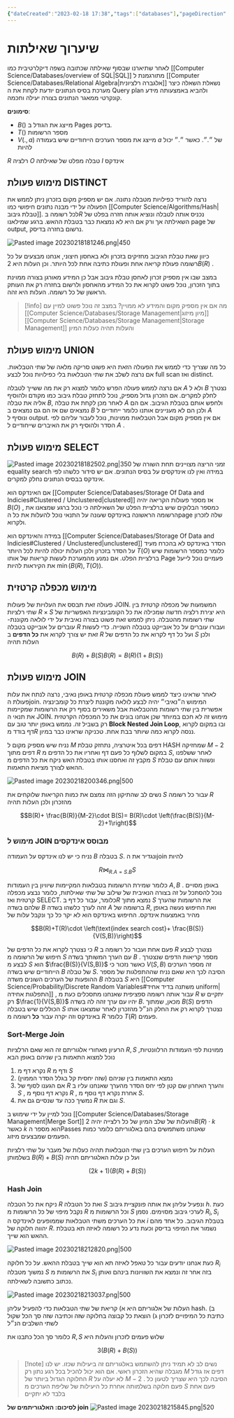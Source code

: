 ```yaml
---
{"dateCreated":"2023-02-18 17:38","tags":["databases"],"pageDirection":"rtl","dg-publish":true,"permalink":"/computer-science/databases/query-cost/","dgPassFrontmatter":true}
---
```



# שיערוך שאילתות 
לאחר שתיארנו שבסוף שאילתה שכתובה בשפה דיקלרטיבית כמו [[Computer Science/Databases/overview of SQL\|SQL]] מתורגמנת ל [[Computer Science/Databases/Relational Algebra\|אלגברה רלציונית]] נשאלת השאלה כיצר מערכת בסיס הנתונים יודעת לקחת את ה Query plan ולהביא באמצעותה מידע קונקרטי ממאגר הנתונים בצורה יעילה וחכמה.

__סימונים__:
* $B()$ מייצג את הגודל ב Pages בדיסק.
* $T()$ מספר הרשומות 
* $V(.,a)$ מייצג את מספר הערכים הייחודיים שיש בעמודה $a$ של  ״.״.
כאשר ״.״ יכול להיות

$R$ רלציה
$O$ טבלה מפלט של שאילתה 
$I$ אינדקס

## מימוש פעולת DISTINCT
נרצה להוריד כפילויות מטבלה נתונה.
אם יש מספיק מקום בזכרון ניתן לממש את הפעולה על ידי מבנה נתונים חיפושי כמו [[Computer Science/Algorithms/Hash\|טבלת גיבוב]]. לכל רשומה ב$R$ נכניס אותה לטבלה ונוציא אותה חזרה בפלט של השאילתה אך ורק אם היא לא נמצאת כבר בטבלת ההאש. ברגע שמילאנו page של output, נרשום בחזרה בדיסק.

![Pasted image 20230218181246.png|450](/img/user/Assets/Pasted%20image%2020230218181246.png)

כיוון שאת טבלת הגיבוב מחזיקים בזכרון ולא באחסון חיצוני, אנחנו מבצעים על כל רשומה פעולת קריאה אחת ופעולת כתיבה אחת לכל היותר. וכן העלות היא $2B(R)$ .

במצב שבו אין מספיק זכרון לאחסן טבלת גיבוב אבל כן המידע מאורגן בצורה ממוינת בתוך הזכרון, נוכל פשוט לקרוא את כל המידע מהאחסון ולרשום בחזרה רק את העותק הראשון של כל רשומה. העלות היא זהה.

>[!info] מה אם אין מספיק מקום והמידע לא ממויין?
>במצב זה נוכל פשוט למיין עם [[Computer Science/Databases/Storage Management\|מיון מיזוג]] [[Computer Science/Databases/Storage Management\|Storage Management]] והעלות תהיה כעלות המיון

## מימוש פעולת UNION
כל מה שצריך כדי לממש את הפעולה הזאת היא פשוט סריקה מלאה של שתי הטבלאות. אם נרצה לשלב את שתי הטבלאות בלי כפילויות נוכל לבצע full scan ואז distinct.

אם נרצה לממש פעולה הפרש כלומר למצוא רק את מה ששייך לטבלה $A$ ולא ל $B$ נצטרך לחלק למקרים.
אם הזכרון גדול מספיק, נוכל לתחזק טבלת גיבוב כמו מקודם ולהוסיף אליה את טבלה $B$, לאחר מכן לקחת את טבלה $A$ ולחפש אותם בטבלת הגיבוב. אם הם נמצאים שם אז הם גם נמצאים ב $B$ ולכן הם לא מעניינים אותנו כלומר ייחודיים ל $A$ ונוסיף ל output. אם אין מספיק מקום אבל הטבלאות ממוינות, נוכל לעבור עליהם לפי הסדר ולהוסיף רק את האיברים שייחודיים ל $A$ .

## מימוש פעולת SELECT
![Pasted image 20230218182502.png|350](/img/user/Assets/Pasted%20image%2020230218182502.png)
זמני הריצה מצויינים תחת השורה של equality search במידה ואין לנו אינדקסים על בסיס הנתונים. אם יש סידור כלשהו לפי אינדקס בבסיס הנתונים נחלק למקרים.

אם האינדקס הוא [[Computer Science/Databases/Storage Of Data and Indicies#Clustered / Unclustered\|clustered]] אז מספר פעולות הקריאה יהיה $B(O)$ , כמספר הבלוקים שיש ברלציית הפלט של השאילתה כי נוכל ברגע שמצאנו את הרשומה הראשונה באינדקס שעונה על התנאי נוכל להעלות את כל הpage שלה לזכרון ולקרוא.

במידה והאינדקס הוא [[Computer Science/Databases/Storage Of Data and Indicies#Clustered / Unclustered\|unclustered]] הסדר באינדקס לא בהכרח מעיד על הסדר בזכרון ולכן העלות יכולה להיות לכל היותר $T(O)$ כלומר כמספר הרשומות שיש ברלציית הפלט. אם נמנע מהמערכת לעשות קריאות של אותו Page פעמיים נוכל לייעל את הקיראות להיות $\min(B(R),T(O))$.

## מימוש מכפלה קרטזית
פעולה זאת תבסס את העלויות של פעולות JOIN.
המשמעות של מכפלה קרטזית בין שתי רלציות $R\times S$ היא יצירת רלציה חדשה שמכילה את כל הקומבינציות האפשריות של שתי רשומות מהטבלה.
ניתן לממש זאת פשוט בצורה נאיבית על ידי לולאה מקוננת- עוברים על אובייקט בטבלה $R$ ועבורו עוברים על כל אובייקט בטבלה השנייה. כדי לעשות זאת יש צורך לקרוא את __כל הדפים__ ב $R$ ועל כל דף לקרוא את כל הדפים של $S$ ולכן העלות תהיה 

$$B(R)+B(S)B(R)= B(R)(1+B(S))$$

## מימוש פעולת JOIN
לאחר שראינו כיצד לממש פעולת מכפלה קרטזית באופן נאיבי, נרצה לנתח את עלות פעולת הjoin.
המימוש ה״נאיבי״ יהיה לבצע לולאה מקוננת ליצרת כל קומבינציה אפשרית בין שתי רשומות מהטבלאות אבל משאירים בסוף רק את הרשומות שמקיימות את תנאי ה JOIN. מימוש זה לא חכם במיוחד שכן אנחנו בונים את כל המכפלה הקרטזית רק בשביל זה.
נממש באופן יותר טוב עם __Block Nested Join Loop__, ובו במקום לקרוא דף בודד מ$R$ ננסה לקרוא כמה שיותר בבת אחת. טכניקה שראינו כבר במיון.

נניח שיש מספיק מקום ל $M$ דפים בכל איטרציה, נתחזק טבלת HASH שמחזיקה $M-2$ דפים מתוך $R$ במקום לשלוף כל פעם דף ואחריו את כל הדפים מ $S$, לאחר ששלפנו מקבץ זה ואחסנו אותו בטבלת האש ניקח את כל הדפים מ $S$ ונשווה אותם עם טבלת ההאש לצורך מציאת התאמות.

![Pasted image 20230218200346.png|500](/img/user/Assets/Pasted%20image%2020230218200346.png)

נשים לב שהתיקון הזה צמצם את כמות הקריאות שלוקחים  את $S$ עבור כל רשומה $R$ מהזכרון ולכן העלות תהיה 

$$B(R)+ \frac{B(R)}{M-2}\cdot B(S)= B(R)\cdot \left(\frac{B(S)}{M-2}+1\right)$$

### מימוש ל JOIN מבוסס אינדקסים
נניח כי יש לנו אינדקס על העמודה $B$ בטבלה $S$. ונגדיר את הjoin להיות 

$$R\bowtie_{R.A=S.B} S$$

כלומר שמירת הרשומות בטבלאות המקיימות שיוויון בין העמודות $A,B$ . 
באופן מסויים נוכל להסתכל על זה בצורה הנאיבית של שילוב של שתי שאילתות, כלומר נבצע מכפלה קרטזית ואז SELECT. כלומר, עבור כל דף ב$R$ נמצא מתוך $S$ את הרשומות שהערך שלהם בשדה $B$ זהה לערך כלשהו בשדה $A$ ברשומה של $R$, ואת החיפוש נעשה באופן מהיר באמצעות אינדקס. החיפוש באינדקס הוא לא יקר כל כך ונקבל עלות של 

$$B(R)+T(R)\cdot \left(\text{index search cost}+ \frac{B(S)}{V(S,B)}\right)$$


כי נצטרך לקרוא את כל הדפים של $R$ פעם אחת ועבור כל רשומה ב $R$ נצטרך לבצע חיפוש של הרשומה מ $S$ עם הערך המשותך בשדה $B$ . מספר קריאות הדפים שנצטרך לבצע מ $S$ הוא $\frac{B(S)}{V(S,B)}$ כאשר נזכור כי $V(S,B)$ זה מספר הערכים הייחודיים שיש בשדה $B$ של טבלה $S$. 
הסיבה לכך היא שאם נניח שההתפלגות של מספר ההופעות של הערכים השונים משדה $B$ בטבלה $S$ היא [[Computer Science/Probability/Discrete Random Variables#משתנה בדיד אחיד uniform\|התפלגות אחידה]] , עבור אותה רשומה ספציפית שאנחנו מתסכלים כעת מ $R$ יתקיים ש רק $\frac{1}{V(S,B)}$ יהיו עם ערך זהה לה בשדה $B$.
מכאן, שמתוך $B(S)$ הדפים הכוללים שיש בטבלה $S$ נצטרך לקרוא רק את החלק הנ״ל מהזכרון לאחר שמצאנו אותו באינדקס וזה יקרה עבור __כל__ רשומה מ $R$ כלומר $T(R)$ פעמים.

### Sort-Merge Join
הרעיון מאחורי אלגוריתם זה הוא שאם הרלציות $R,S$ ממוינות לפי העמודות הרלוונטיות, נוכל למצוא התאמות בין שניהם באופן הבא
1. נקרא דף מ $R$ ודף מ $S$
2. נמצא התאמות בין שניהם (שזה יחסית קל בגלל הסדר הממוין)
3. אם הגענו לסוף של $R$ והערך האחרון שם קטן לפי יחס הסדר מהערך שאנחנו עליו ב $S$ , נקרא דף נוסף מ $R$ , אחרת נקרא דף נוסף מ $S$.
4. נמשיך ככה עד שנסיים גם את $R$ וגם את $S$.

נוכל למיין על ידי שימוש ב [[Computer Science/Databases/Storage Management\|Merge Sort]] והעלות של שלב המיון של כל רלצייה יהיה $2B(R)\cdot k$ כאשר $k$ הוא מספר הPasses שאנחנו משתמשים בהם באלגוריתם כלומר כמות הפעמים שמבצעים מיזוג.

העלות על חיפוש הערכים בין שתי הטבלאות תהיה כעלות של מעבר על שתי רלציות בשלמותן $B(R)+B(S)$ ועל כן עלות האלגוריתם תהיה 

$$(2k+1)(B(R)+B(S))$$

### Hash Join
ניקח את כל הטבלה $R$ ואת כל הטבלה $S$ ונפעיל עליהן את אותה פונקציית גיבוב $h$. כעת נקבל מיפוי של כל הרשומות מ $R$ וכל הרשומות מ $S$ לערכי גיבוב מסוימים. נסמן $R_{i},S_{i}$  את כל הערכים משתי הטבלאות שממופעים לאינדקס ה $i$ בטבלת הגיבוב. כל אחד מהם יהווה חלוקה של $R$.  נשמור את המיפוי בדיסק וכעת נדע כל רשומה לאיזה תא בטבלת ההאש הוא שייך.

![Pasted image 20230218212820.png|500](/img/user/Assets/Pasted%20image%2020230218212820.png)

כעת אנחנו יודעים עבור כל טאפל לאיזה תא הוא שייך בטבלת ההאש.  על כל חלוקה $R_{i}$ נמשוך מטבלה $S$ את הרשומות מ $S_{i}$ בזה אחר זה ונמצא את השוויונות בינהם ואותן נכתוב כתשובה לשאילתה.

![Pasted image 20230218213037.png|500](/img/user/Assets/Pasted%20image%2020230218213037.png)

העלות של אלגוריתם היא 
א) קריאת של שתי הטבלאות כדי להפעיל עליהן hash.
ב) כתיבת כל המיפויים לזכרון 
ג) הוצאת כל קבוצה בחלוקה שזה וכתיבה שזה סך הכל שקול לשתי השלבים הנ״ל 

כלומר סך הכל כתבנו את $R,S$ שלוש פעמים לזכרון והעלות היא 

$$3(B(R)+B(S))$$

>[!note] נשים לב
>לא תמיד ניתן להשתמש באלגוריתם זה ביעילות שכזו. יש לנו מגבלה שהיא הזכרון ראשי. אם הוא יכול להכיל בכל רגע נתון רק $M$ דפים אז גודל החלוקה הגדול ביותר של $R$ לא יעלה על $M-2$ . הסיבה לכך היא שצריך לטעון כל פעם חלוקה בשלמותה אחרת כל היעילות של שליפת הערכים מ $S$ פעם אחת בלבד לא יתקיים


__לסיכום: האלגוריתמים של join__
![Pasted image 20230218215845.png|520](/img/user/Assets/Pasted%20image%2020230218215845.png)




